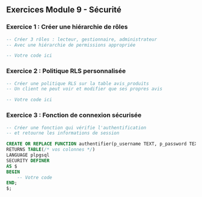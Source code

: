## Exercices Module 9 - Sécurité

### Exercice 1 : Créer une hiérarchie de rôles
```sql
-- Créer 3 rôles : lecteur, gestionnaire, administrateur
-- Avec une hiérarchie de permissions appropriée

-- Votre code ici
```

### Exercice 2 : Politique RLS personnalisée
```sql
-- Créer une politique RLS sur la table avis_produits
-- Un client ne peut voir et modifier que ses propres avis

-- Votre code ici
```

### Exercice 3 : Fonction de connexion sécurisée
```sql
-- Créer une fonction qui vérifie l'authentification
-- et retourne les informations de session

CREATE OR REPLACE FUNCTION authentifier(p_username TEXT, p_password TEXT)
RETURNS TABLE(/* vos colonnes */)
LANGUAGE plpgsql
SECURITY DEFINER
AS $
BEGIN
    -- Votre code
END;
$;
```
